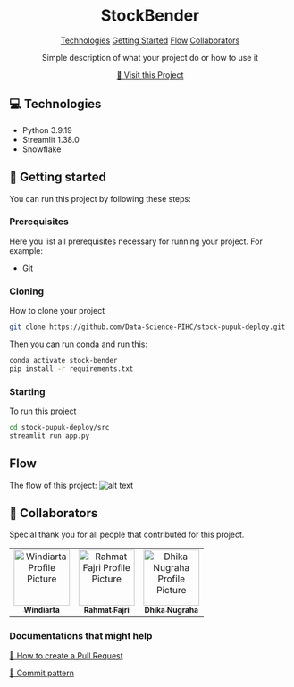 
<h1 align="center" style="font-weight: bold;">StockBender</h1>

<p align="center">
<a href="#tech">Technologies</a>
<a href="#started">Getting Started</a>
<a href="#flow">Flow</a>
<a href="#colab">Collaborators</a>
</p>


<p align="center">Simple description of what your project do or how to use it</p>


<p align="center">
<a href="https://github.com/Data-Science-PIHC/stock-pupuk-deploy">📱 Visit this Project</a>
</p>

<h2 id="technologies">💻 Technologies</h2>

- Python 3.9.19
- Streamlit 1.38.0
- Snowflake

<h2 id="started">🚀 Getting started</h2>

You can run this project by following these steps:

<h3>Prerequisites</h3>

Here you list all prerequisites necessary for running your project. For example:

- [Git](https://github.com)

<h3>Cloning</h3>

How to clone your project

```bash
git clone https://github.com/Data-Science-PIHC/stock-pupuk-deploy.git
```

Then you can run conda and run this:
```bash
conda activate stock-bender
pip install -r requirements.txt
```

<h3>Starting</h3>

To run this project

```bash
cd stock-pupuk-deploy/src
streamlit run app.py
```

<h2 id="flow">Flow</h2>

The flow of this project:
![alt text](./asset/flow.png)


<h2 id="colab">🤝 Collaborators</h2>

<p>Special thank you for all people that contributed for this project.</p>
<table>
<tr>

<td align="center">
<a href="https://github.com/Windiarta">
<img src="https://avatars.githubusercontent.com/u/75001432?v=4" width="100px;" alt="Windiarta Profile Picture"/><br>
<sub>
<b>Windiarta</b>
</sub>
</a>
</td>

<td align="center">
<a href="https://github.com/rfajri27">
<img src="https://avatars.githubusercontent.com/u/50952194?s=64&v=4" width="100px;" alt="Rahmat Fajri Profile Picture"/><br>
<sub>
<b>Rahmat Fajri</b>
</sub>
</a>
</td>

<td align="center">
<a href="https://github.com/dhikanugraha8">
<img src="https://avatars.githubusercontent.com/u/102285118?s=64&v=4" width="100px;" alt="Dhika Nugraha Profile Picture"/><br>
<sub>
<b>Dhika Nugraha</b>
</sub>
</a>
</td>

</tr>
</table>

<h3>Documentations that might help</h3>

[📝 How to create a Pull Request](https://www.atlassian.com/br/git/tutorials/making-a-pull-request)

[💾 Commit pattern](https://gist.github.com/joshbuchea/6f47e86d2510bce28f8e7f42ae84c716)
